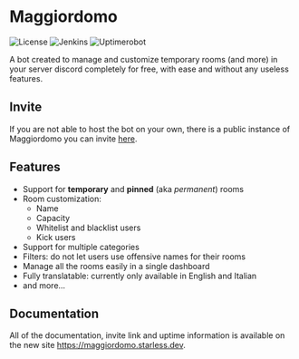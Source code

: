 # Maggiordomo
![License](https://img.shields.io/github/license/StarlessDev/Maggiordomo?style=for-the-badge&color=white)
![Jenkins](https://img.shields.io/jenkins/build?jobUrl=https%3A%2F%2Fci.starless.dev%2Fjob%2FMaggiordomo%2F&style=for-the-badge)
![Uptimerobot](https://img.shields.io/uptimerobot/status/m794788591-44f606edea995f3d5821536a?style=for-the-badge)

A bot created to manage and customize temporary rooms (and more) in your server discord completely for free, with ease and without any useless features.

## Invite
If you are not able to host the bot on your own, there is a public instance of Maggiordomo you can invite <a href="https://maggiordomo.starless.dev/invite" target="_blank">here</a>.

## Features
- Support for **temporary** and **pinned** (aka *permanent*) rooms
- Room customization:
  - Name
  - Capacity
  - Whitelist and blacklist users
  - Kick users
- Support for multiple categories
- Filters: do not let users use offensive names for their rooms
- Manage all the rooms easily in a single dashboard
- Fully translatable: currently only available in English and Italian
- and more...

## Documentation
All of the documentation, invite link and uptime information is available on the new site <a href="https://maggiordomo.starless.dev" target="_blank">https://maggiordomo.starless.dev</a>.
